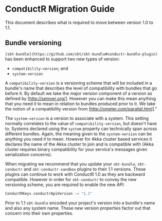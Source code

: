 # ConductR Migration Guide


This document describes what is required to move between version 1.0 to 1.1.

## Bundle versioning

`[sbt-bundle](https://github.com/sbt/sbt-bundle#conductr-bundle-plugin)` has been enhanced to support two new types of version:

* `compatibility-version`; and
* `system-version`

A `compatibility-version` is a versioning scheme that will be included in a bundle's name that describes the level of compatibility with bundles that go before it. By default we take the major version component of a version as defined by [http://semver.org/]. However you can make this mean anything that you need it to mean in relation to bundles produced prior to it. We take the notion of a compatibility version from [http://ometer.com/parallel.html]."

The `system-version` is a version to associate with a system. This setting normally correlates to the value of `compatibility-version`, but doesn't have to. Systems declared using the `system` property can technically span across different bundles. Again, the meaning given to the `system-version` can be anything you need it to mean. However for Akka cluster based services it declares the name of the Akka cluster to join and is compatible with (Akka cluster requires binary compatibility for your service's messages given serialization concerns).

When migrating we recommend that you update your `sbt-bundle`, `sbt-conductr` and `sbt-conductr-sandbox` plugins to their 1.1 versions. These plugins can continue to work with ConductR 1.0 as they are backward compatible. However in order for `sbt-conductr` to convey the new versioning scheme, you are required to enable the new API:

```scala
ConductRKeys.conductrApiVersion := "1.1"
```

Prior to 1.1 `sbt-bundle` encoded your project's version into a bundle's name and also any system name. These new version properties factor out that concern into their own properties.